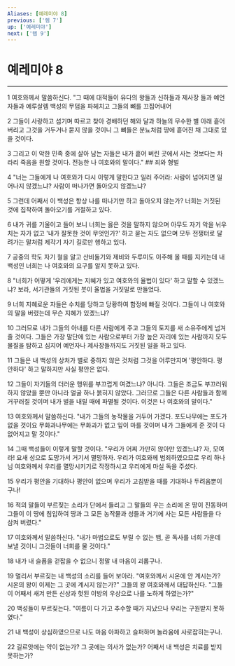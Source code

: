 ```yaml
---
Aliases: [예레미야 8]
previous: ['렘 7']
up: ['예레미야']
next: ['렘 9']
---
```

# 예레미야 8

***


1 여호와께서 말씀하신다. "그 때에 대적들이 유다의 왕들과 신하들과 제사장 들과 예언자들과 예루살렘 백성의 무덤을 파헤치고 그들의 뼈를 끄집어내어 

2 그들이 사랑하고 섬기며 따르고 찾아 경배하던 해와 달과 하늘의 무수한 별 아래 흩어 버리고 그것을 거두거나 묻지 않을 것이니 그 뼈들은 분뇨처럼 땅에 흩어진 채 그대로 있을 것이다. 

3 그리고 이 악한 민족 중에 살아 남는 자들은 내가 흩어 버린 곳에서 사는 것보다는 차라리 죽음을 원할 것이다. 전능한 나 여호와의 말이다." ## 죄와 형벌 

4 "너는 그들에게 나 여호와가 다시 이렇게 말한다고 일러 주어라: 사람이 넘어지면 일어나지 않겠느냐? 사람이 떠나가면 돌아오지 않겠느냐? 

5 그런데 어째서 이 백성은 항상 나를 떠나기만 하고 돌아오지 않는가? 너희는 거짓된 것에 집착하여 돌아오기를 거절하고 있다. 

6 내가 귀를 기울이고 들어 보니 너희는 옳은 것을 말하지 않으며 아무도 자기 악을 뉘우치는 자가 없고 '내가 잘못한 것이 무엇인가?' 하고 묻는 자도 없으며 모두 전쟁터로 달려가는 말처럼 제각기 자기 길로만 행하고 있다. 

7 공중의 학도 자기 철을 알고 산비둘기와 제비와 두루미도 이주해 올 때를 지키는데 내 백성인 너희는 나 여호와의 요구를 알지 못하고 있다. 

8 "너희가 어떻게 '우리에게는 지혜가 있고 여호와의 율법이 있다' 하고 말할 수 있겠느냐? 보라, 서기관들의 거짓된 붓이 율법을 거짓말로 만들었다. 

9 너희 지혜로운 자들은 수치를 당하고 당황하여 함정에 빠질 것이다. 그들이 나 여호와의 말을 버렸는데 무슨 지혜가 있겠느냐? 

10 그러므로 내가 그들의 아내를 다른 사람에게 주고 그들의 토지를 새 소유주에게 넘겨 줄 것이다. 그들은 가장 말단에 있는 사람으로부터 가장 높은 자리에 있는 사람까지 모두 물질을 탐하고 심지어 예언자나 제사장들까지도 거짓된 일을 하고 있다. 

11 그들은 내 백성의 상처가 별로 중하지 않은 것처럼 그것을 어루만지며 '평안하다. 평안하다' 하고 말하지만 사실 평안은 없다. 

12 그들이 자기들의 더러운 행위를 부끄럽게 여겼느냐? 아니다. 그들은 조금도 부끄러워하지 않았을 뿐만 아니라 얼굴 하나 붉히지 않았다. 그러므로 그들은 다른 사람들과 함께 거꾸러질 것이며 내가 벌을 내릴 때에 파멸될 것이다. 이것은 나 여호와의 말이다." 

13 여호와께서 말씀하신다. "내가 그들의 농작물을 거두어 가겠다. 포도나무에는 포도가 없을 것이요 무화과나무에는 무화과가 없고 잎이 마를 것이며 내가 그들에게 준 것이 다 없어지고 말 것이다." 

14 그때 백성들이 이렇게 말할 것이다. "우리가 어찌 가만히 앉아만 있겠느냐? 자, 모여라! 요새 성으로 도망가서 거기서 멸망하자. 우리가 여호와께 범죄하였으므로 우리 하나님 여호와께서 우리를 멸망시키기로 작정하시고 우리에게 마실 독을 주셨다. 

15 우리가 평안을 기대하나 평안이 없으며 우리가 고침받을 때를 기대하나 두려움뿐이구나! 

16 적의 말들이 부르짖는 소리가 단에서 들리고 그 말들의 우는 소리에 온 땅이 진동하며 그들이 이 땅에 침입하여 땅과 그 모든 농작물과 성들과 거기에 사는 모든 사람들을 다 삼켜 버렸다." 

17 여호와께서 말씀하신다. "내가 마법으로도 부릴 수 없는 뱀, 곧 독사를 너희 가운데 보낼 것이니 그것들이 너희를 물 것이다." 

18 내가 내 슬픔을 걷잡을 수 없으니 정말 내 마음이 괴롭구나. 

19 멀리서 부르짖는 내 백성의 소리를 들어 보아라. "여호와께서 시온에 안 계시는가? 시온의 왕이 이제는 그 곳에 계시지 않는가?" 그들의 왕 여호와께서 대답하신다. "그들이 어째서 새겨 만든 신상과 헛된 이방의 우상으로 나를 노하게 하였는가?" 

20 백성들이 부르짖는다. "여름이 다 가고 추수할 때가 지났으나 우리는 구원받지 못하였다." 

21 내 백성이 상심하였으므로 나도 마음 아파하고 슬퍼하며 놀라움에 사로잡히는구나. 

22 길르앗에는 약이 없는가? 그 곳에는 의사가 없는가? 어째서 내 백성은 치료를 받지 못하는가?
